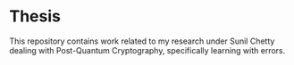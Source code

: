 # Thesis
This repository contains work related to my research under Sunil Chetty dealing with Post-Quantum Cryptography, specifically learning with errors.
